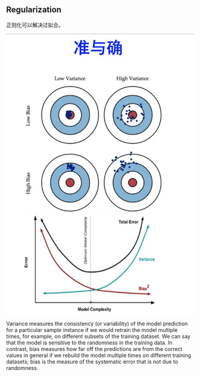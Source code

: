 ## **Regularization**

正则化可以解决过拟合。



![图片](./variance_bias.jpg "图1")

Variance measures the consistency (or variability) of the model prediction for a particular sample instance if we would retrain the model multiple times, for example, on different subsets of the training dataset. We can say that the model is sensitive to the randomness in the training data. In contrast, bias measures how far off the predictions are from the correct values in general if we rebuild the model multiple times on different training datasets; bias is the measure of the systematic error that is not due to randomness.


